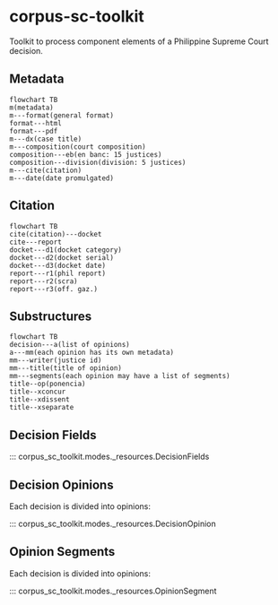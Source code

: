 # corpus-sc-toolkit

Toolkit to process component elements of a Philippine Supreme Court decision.

## Metadata

```mermaid
flowchart TB
m(metadata)
m---format(general format)
format---html
format---pdf
m---dx(case title)
m---composition(court composition)
composition---eb(en banc: 15 justices)
composition---division(division: 5 justices)
m---cite(citation)
m---date(date promulgated)
```

## Citation

```mermaid
flowchart TB
cite(citation)---docket
cite---report
docket---d1(docket category)
docket---d2(docket serial)
docket---d3(docket date)
report---r1(phil report)
report---r2(scra)
report---r3(off. gaz.)
```

## Substructures

```mermaid
flowchart TB
decision---a(list of opinions)
a---mm(each opinion has its own metadata)
mm---writer(justice id)
mm---title(title of opinion)
mm---segments(each opinion may have a list of segments)
title--op(ponencia)
title--xconcur
title--xdissent
title--xseparate

```

## Decision Fields

::: corpus_sc_toolkit.modes._resources.DecisionFields

## Decision Opinions

Each decision is divided into opinions:

::: corpus_sc_toolkit.modes._resources.DecisionOpinion

## Opinion Segments

Each decision is divided into opinions:

::: corpus_sc_toolkit.modes._resources.OpinionSegment
